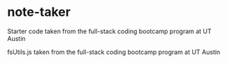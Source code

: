 # note-taker

Starter code taken from the full-stack coding bootcamp program at UT Austin

fsUtils.js taken from the full-stack coding bootcamp program at UT Austin
